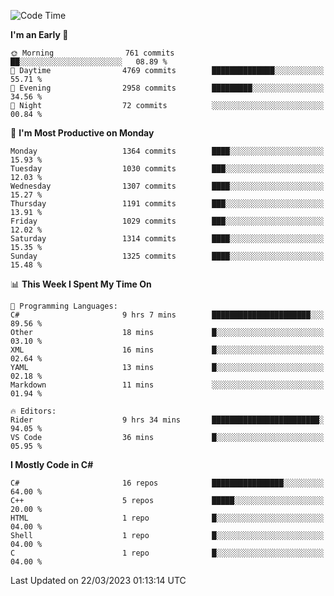 <!--START_SECTION:waka-->
![Code Time](http://img.shields.io/badge/Code%20Time-999%20hrs%205%20mins-blue)

**I'm an Early 🐤** 

```text
🌞 Morning                761 commits         ██░░░░░░░░░░░░░░░░░░░░░░░   08.89 % 
🌆 Daytime                4769 commits        ██████████████░░░░░░░░░░░   55.71 % 
🌃 Evening                2958 commits        █████████░░░░░░░░░░░░░░░░   34.56 % 
🌙 Night                  72 commits          ░░░░░░░░░░░░░░░░░░░░░░░░░   00.84 % 
```
📅 **I'm Most Productive on Monday** 

```text
Monday                   1364 commits        ████░░░░░░░░░░░░░░░░░░░░░   15.93 % 
Tuesday                  1030 commits        ███░░░░░░░░░░░░░░░░░░░░░░   12.03 % 
Wednesday                1307 commits        ████░░░░░░░░░░░░░░░░░░░░░   15.27 % 
Thursday                 1191 commits        ███░░░░░░░░░░░░░░░░░░░░░░   13.91 % 
Friday                   1029 commits        ███░░░░░░░░░░░░░░░░░░░░░░   12.02 % 
Saturday                 1314 commits        ████░░░░░░░░░░░░░░░░░░░░░   15.35 % 
Sunday                   1325 commits        ████░░░░░░░░░░░░░░░░░░░░░   15.48 % 
```


📊 **This Week I Spent My Time On** 

```text
💬 Programming Languages: 
C#                       9 hrs 7 mins        ██████████████████████░░░   89.56 % 
Other                    18 mins             █░░░░░░░░░░░░░░░░░░░░░░░░   03.10 % 
XML                      16 mins             █░░░░░░░░░░░░░░░░░░░░░░░░   02.64 % 
YAML                     13 mins             █░░░░░░░░░░░░░░░░░░░░░░░░   02.18 % 
Markdown                 11 mins             ░░░░░░░░░░░░░░░░░░░░░░░░░   01.94 % 

🔥 Editors: 
Rider                    9 hrs 34 mins       ████████████████████████░   94.05 % 
VS Code                  36 mins             █░░░░░░░░░░░░░░░░░░░░░░░░   05.95 % 
```

**I Mostly Code in C#** 

```text
C#                       16 repos            ████████████████░░░░░░░░░   64.00 % 
C++                      5 repos             █████░░░░░░░░░░░░░░░░░░░░   20.00 % 
HTML                     1 repo              █░░░░░░░░░░░░░░░░░░░░░░░░   04.00 % 
Shell                    1 repo              █░░░░░░░░░░░░░░░░░░░░░░░░   04.00 % 
C                        1 repo              █░░░░░░░░░░░░░░░░░░░░░░░░   04.00 % 
```




 Last Updated on 22/03/2023 01:13:14 UTC
<!--END_SECTION:waka-->
